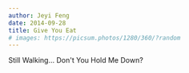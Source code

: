 ```yaml
---
author: Jeyi Feng
date: 2014-09-28
title: Give You Eat
# images: https://picsum.photos/1280/360/?random
---
```


Still Walking... Don't You Hold Me Down?
